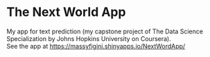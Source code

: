 # The Next World App

My app for text prediction (my capstone project of The Data Science Specialization by Johns Hopkins University on Coursera).  
See the app at https://massyfigini.shinyapps.io/NextWordApp/
